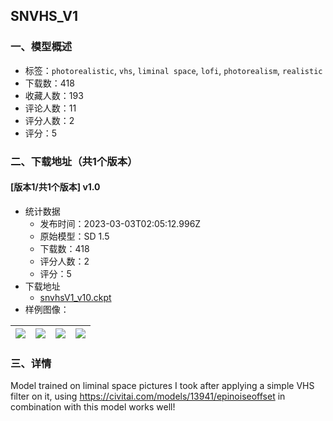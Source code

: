 ## SNVHS_V1
### 一、模型概述

- 标签：`photorealistic`, `vhs`, `liminal space`, `lofi`, `photorealism`, `realistic`
- 下载数：418
- 收藏人数：193
- 评论人数：11
- 评分人数：2
- 评分：5

### 二、下载地址（共1个版本）

#### [版本1/共1个版本] v1.0

- 统计数据
  - 发布时间：2023-03-03T02:05:12.996Z
  - 原始模型：SD 1.5
  - 下载数：418
  - 评分人数：2
  - 评分：5
- 下载地址
  - [snvhsV1_v10.ckpt](https://civitai.com/api/download/models/17738)
- 样例图像：

| <img src="https://image.civitai.com/xG1nkqKTMzGDvpLrqFT7WA/431580da-cfab-48ee-67d5-bce36be9fd00/width=450/181521.jpeg" /> | <img src="https://image.civitai.com/xG1nkqKTMzGDvpLrqFT7WA/c19544c3-9402-4a6c-a39c-e2de818a4a00/width=450/181530.jpeg" /> | <img src="https://image.civitai.com/xG1nkqKTMzGDvpLrqFT7WA/ae2f96e6-67a6-4272-887e-9ec99cff0100/width=450/181529.jpeg" /> | <img src="https://image.civitai.com/xG1nkqKTMzGDvpLrqFT7WA/7e8778b9-617a-4172-a1f2-36f87156cc00/width=450/181528.jpeg" /> |
| ---- | ---- | ---- | ---- |


### 三、详情
<p>Model trained on liminal space pictures I took after applying a simple VHS filter on it, using <a target="_blank" rel="ugc" href="https://civitai.com/models/13941/epinoiseoffset">https://civitai.com/models/13941/epinoiseoffset</a> in combination with this model works well! </p>